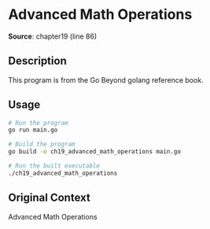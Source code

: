 # Advanced Math Operations

**Source**: chapter19 (line 86)

## Description

This program is from the Go Beyond golang reference book.

## Usage

```bash
# Run the program
go run main.go

# Build the program
go build -o ch19_advanced_math_operations main.go

# Run the built executable
./ch19_advanced_math_operations
```

## Original Context

Advanced Math Operations

